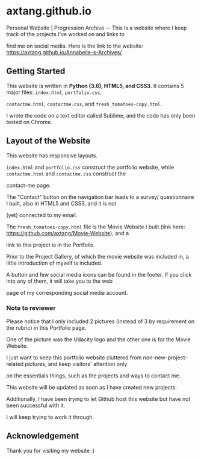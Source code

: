 # axtang.github.io
Personal Website | Progression Archive -- This is a website where I keep track of the projects I've worked on and links to 

find me on social media. Here is the link to the website: https://axtang.github.io/Annabelle-s-Archives/

## Getting Started
This website is written in **Python (3.6), HTML5, and CSS3**. It contains 5 major files: `index.html`, `portfolio.css`, 

`contactme.html`, `contactme.css`, and `fresh_tomatoes-copy.html`. 

I wrote the code on a text editor called Sublime, and the code has only been tested on Chrome.

## Layout of the Website
This website has responsive layouts.

`index.html` and `portfolio.css` construct the portfolio website, while `contactme.html` and `contactme.css` construct the 

contact-me page. 

The "Contact" button on the navigation bar leads to a survey/ questionnaire I built, also in HTML5 and CSS3, and it is not 

(yet) connected to my email. 

The `fresh_tomatoes-copy.html` file is the Movie Website I built (link here: https://github.com/axtang/Movie-Website), and a 

link to this project is in the Portfolio.

Prior to the Project Gallery, of which the movie website was included in, a little introduction of myself is included.

A button and few social media icons can be found in the footer. If you click into any of them, it will take you to the web 

page of my corresponding social media account.

### Note to reviewer
Please notice that I only included 2 pictures (instead of 3 by requirement on the rubric) in this Portfolio page. 

One of the picture was the Udacity logo and the other one is for the Movie Website. 

I just want to keep this portfolio website cluttered from non-new-project-related pictures, and keep visitors' attention only 

on the essentials things, such as the projects and ways to contact me.

This website will be updated as soon as I have created new projects.

Additionally, I have been trying to let Github host this website but have not been successful with it. 

I will keep trying to work it through.

## Acknowledgement
Thank you for visiting my website :)
